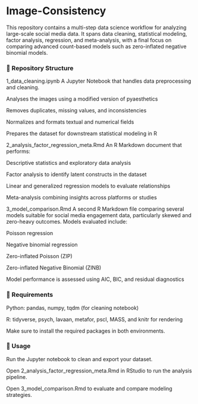# Image-Consistency
This repository contains a multi-step data science workflow for analyzing large-scale social media data. It spans data cleaning, statistical modeling, factor analysis, regression, and meta-analysis, with a final focus on comparing advanced count-based models such as zero-inflated negative binomial models.

### 📁 Repository Structure
1_data_cleaning.ipynb
A Jupyter Notebook that handles data preprocessing and cleaning.

Analyses the images using a modified version of pyaesthetics

Removes duplicates, missing values, and inconsistencies

Normalizes and formats textual and numerical fields

Prepares the dataset for downstream statistical modeling in R

2_analysis_factor_regression_meta.Rmd
An R Markdown document that performs:

Descriptive statistics and exploratory data analysis

Factor analysis to identify latent constructs in the dataset

Linear and generalized regression models to evaluate relationships

Meta-analysis combining insights across platforms or studies

3_model_comparison.Rmd
A second R Markdown file comparing several models suitable for social media engagement data, particularly skewed and zero-heavy outcomes.
Models evaluated include:

Poisson regression

Negative binomial regression

Zero-inflated Poisson (ZIP)

Zero-inflated Negative Binomial (ZINB)

Model performance is assessed using AIC, BIC, and residual diagnostics

### 🔧 Requirements
Python: pandas, numpy, tqdm (for cleaning notebook)

R: tidyverse, psych, lavaan, metafor, pscl, MASS, and knitr for rendering

Make sure to install the required packages in both environments.

### 📌 Usage
Run the Jupyter notebook to clean and export your dataset.

Open 2_analysis_factor_regression_meta.Rmd in RStudio to run the analysis pipeline.

Open 3_model_comparison.Rmd to evaluate and compare modeling strategies.

